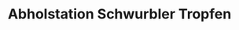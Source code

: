 ---
title: "Abholstation Schwurbler Tropfen"
url: /krems-an-der-donau/abholstation-schwurbler-tropfen/
shop: Allgemein
---